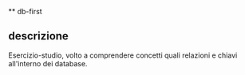 ** db-first
## descrizione
Esercizio-studio, volto a comprendere concetti quali relazioni e chiavi all'interno dei database.

